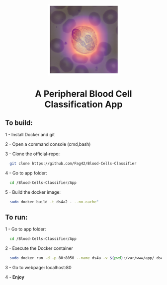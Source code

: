 <p align="center"><img src="https://github.com/Fag42/Blood-Cells-Classifier/blob/master/Documents/Media/GradCam.png"></p>
<H1 align="center">A Peripheral Blood Cell Classification App</H1>

## To build:

1 - Install Docker and git

2 - Open a command console (cmd,bash)

3 - Clone the official-repo:
```bash
  git clone https://github.com/Fag42/Blood-Cells-Classifier
```

4 - Go to app folder:
```bash
  cd /Blood-Cells-Classifier/App
```

5 - Build the docker image:
```bash
  sudo docker build -t ds4a2 . --no-cache"
```

## To run:

1 - Go to app folder: 
```bash
  cd /Blood-Cells-Classifier/App
```

2 - Execute the Docker container 
```bash
  sudo docker run -d -p 80:8050 --name ds4a -v $(pwd):/var/www/app/ ds4a2 -c "gunicorn app1:server -b :8050 -t 1000"
```

3 - Go to webpage: localhost:80

4 - <b>Enjoy</b>
